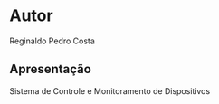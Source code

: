 

# Autor
Reginaldo Pedro Costa

## Apresentação

Sistema de Controle e Monitoramento de Dispositivos